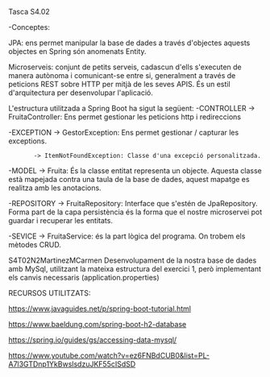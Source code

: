 Tasca S4.02

-Conceptes:

JPA: ens permet manipular la base de dades a través d'objectes aquests objectes en Spring són anomenats Entity. 

Microserveis: conjunt de petits serveis, cadascun d'ells s'executen de manera autònoma i comunicant-se entre si, generalment a través de peticions REST sobre HTTP per mitjà de les seves APIS. És un estil d'arquitectura per desenvolupar l'aplicació.


L'estructura utilitzada a Spring Boot ha sigut la següent:
-CONTROLLER -> FruitaController: Ens permet gestionar les peticions http i redireccions

-EXCEPTION -> GestorException: Ens permet gestionar / capturar les exceptions.

           -> ItemNotFoundException: Classe d'una excepció personalitzada.
           
-MODEL -> Fruita: És la classe entitat representa un objecte. Aquesta classe està mapejada contra una taula de la base de dades, aquest mapatge es realitza amb les anotacions.

-REPOSITORY -> FruitaRepository: Interface que s'estén de JpaRepository. Forma part de la capa persistència és la forma que el nostre microservei pot guardar i recuperar les entitats.

-SEVICE -> FruitaService: és la part lògica del programa. On trobem els mètodes CRUD.


S4T02N2MartinezMCarmen
Desenvolupament de la nostra base de dades amb MySql, utilitzant la mateixa estructura del exercici 1, però implementant els canvis necessaris (application.properties)


RECURSOS UTILITZATS:

https://www.javaguides.net/p/spring-boot-tutorial.html

https://www.baeldung.com/spring-boot-h2-database

https://spring.io/guides/gs/accessing-data-mysql/

https://www.youtube.com/watch?v=ez6FNBdCUB0&list=PL-A7l3GTDnp1YkBwslsdzuJKF55cISdSD
